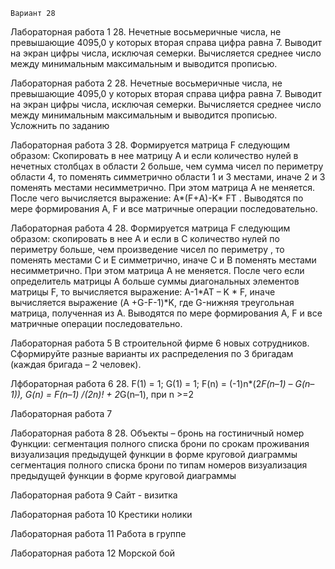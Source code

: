     Вариант 28
Лабораторная работа 1
28. Нечетные восьмеричные числа, не превышающие 4095,0 у которых вторая справа цифра равна 7. Выводит на экран цифры числа, исключая семерки.
Вычисляется среднее число между минимальным
максимальным и выводится прописью.

Лабораторная работа 2
28. Нечетные восьмеричные числа, не превышающие 4095,0 у которых вторая справа цифра равна 7. Выводит на экран цифры числа, исключая семерки.
Вычисляется среднее число между минимальным
максимальным и выводится прописью. Усложнить по заданию

Лабораторная работа 3
28.	Формируется матрица F следующим образом: Скопировать в нее матрицу А и если количество нулей в нечетных столбцах в области 2 больше, чем сумма чисел по периметру области 4, то поменять симметрично области 1 и 3 местами, иначе 2 и 3 поменять местами несимметрично. При этом матрица А не меняется. После чего вычисляется выражение: А*(F+А)-K* FT . Выводятся по мере формирования А, F и все матричные операции последовательно.

Лабораторная работа 4
28.	Формируется матрица F следующим образом: скопировать в нее А и  если в С количество нулей по периметру больше, чем произведение чисел по периметру , то поменять местами С и Е симметрично, иначе С и В поменять местами несимметрично. При этом матрица А не меняется. После чего если определитель матрицы А больше суммы диагональных элементов матрицы F, то вычисляется выражение: A-1*AT – K * F, иначе вычисляется выражение (A +G-F-1)*K, где G-нижняя треугольная матрица, полученная из А. Выводятся по мере формирования А, F и все матричные операции последовательно.

Лабораторная работа 5
В строительной фирме 6 новых сотрудников. Сформируйте разные варианты их распределения по 3 бригадам (каждая бригада – 2 человек).

Лфбораторная работа 6
28. F(1) = 1; G(1) = 1; F(n) = (-1)n*(2*F(n–1) – G(n–1)), G(n) = F(n–1) /(2n)! + 2*G(n–1), при n >=2

Лабораторная работа 7

Лабораторная работа 8
28. Объекты – бронь на гостиничный номер
Функции:	сегментация полного списка брони по срокам проживания
визуализация предыдущей функции в форме круговой диаграммы
сегментация полного списка брони по типам номеров
визуализация предыдущей функции в форме круговой диаграммы

Лабораторная работа 9
Сайт - визитка

Лабораторная работа 10
Крестики нолики

Лабораторная работа 11
Работа в группе

Лабораторная работа 12
Морской бой


